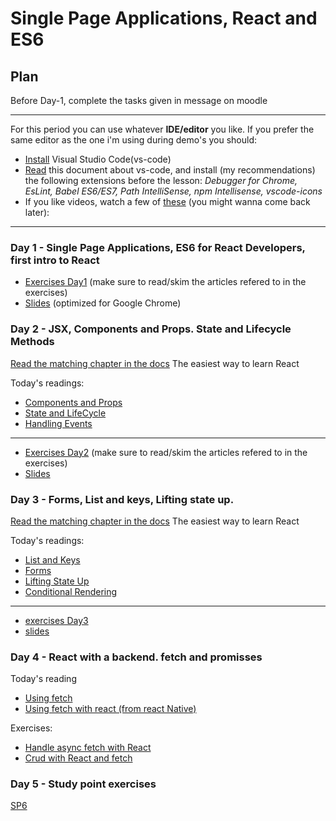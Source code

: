 # Single Page Applications, React and ES6

## Plan

Before Day-1, complete the tasks given in message on moodle

---
For this period you can use whatever **IDE/editor** you like. If you prefer the same editor as the one i'm using during demo's you should:
* [Install](https://code.visualstudio.com/download) Visual Studio Code(vs-code) 
* [Read](https://code.visualstudio.com/Docs/languages/javascript) this document about vs-code, and install (my recommendations) the following extensions before the lesson: 
 *Debugger for Chrome, EsLint, Babel ES6/ES7, Path IntelliSense, npm Intellisense, vscode-icons*
* If you like videos, watch a few of [these](https://code.visualstudio.com/docs/introvideos/overview) (you might wanna come back later):
---

### Day 1 - Single Page Applications, ES6 for React Developers, first intro to React

- [Exercises Day1](https://docs.google.com/document/d/1ae7MtxCZaq8EhpiJJpVgGP-e3pKqOdlKBo_u2qnjWlc/edit?usp=sharing) (make sure to read/skim the articles refered to in the exercises)
- [Slides](http://slides.mydemos.dk/reactIntro/reactIntro.html) (optimized for Google Chrome)


### Day 2 - JSX, Components and Props. State and Lifecycle Methods

[Read the matching chapter in the docs](https://reactjs.org/) The easiest way to learn React

Today's readings:
- [Components and Props](https://reactjs.org/docs/components-and-props.html)
- [State and LifeCycle](https://reactjs.org/docs/state-and-lifecycle.html)
- [Handling Events](https://reactjs.org/docs/handling-events.html)
---
- [Exercises Day2](https://docs.google.com/document/d/10zi2rqmWIE4lRCCvA764gYp615IrQFOZuXP2rnkBvt0/edit?usp=sharing) (make sure to read/skim the articles refered to in the exercises)
- [Slides](http://slides.mydemos.dk/react2/react2.html)


### Day 3 - Forms, List and keys, Lifting state up.

[Read the matching chapter in the docs](https://reactjs.org/) The easiest way to learn React

Today's readings:
- [List and Keys](https://reactjs.org/docs/lists-and-keys.html)
- [Forms](https://reactjs.org/docs/forms.html)
- [Lifting State Up](https://reactjs.org/docs/lifting-state-up.html)
- [Conditional Rendering](https://reactjs.org/docs/conditional-rendering.html)
---
- [exercises Day3](https://docs.google.com/document/d/1jcID_BCywrYf48ee0X9oUHgJOxRfZgRQKczCWQiLGvE/edit?usp=sharing)
- [slides](http://slides.mydemos.dk/react2/react2.html#12)

### Day 4 - React with a backend. fetch and promisses
Today's reading
- [Using fetch](https://developers.google.com/web/updates/2015/03/introduction-to-fetch)
- [Using fetch with react (from react Native)](https://facebook.github.io/react-native/docs/network.html)

Exercises:

- [Handle async fetch with React](https://docs.google.com/document/d/1b9_S7mbnWYfPXdF_fkvWQ1yyST6s-pSFzYKgrkrRHJ8/edit?usp=sharing)
- [Crud with React and fetch](https://docs.google.com/document/d/1WSOodFN-8oc9oLlLlPZPTFErYxEF43sLggvAc_N_3j4/edit?usp=sharing)

### Day 5 - Study point exercises
[SP6](https://docs.google.com/document/d/1oHvEEG0KjiJvrYVDg66SqyO_INSVhefGPHANGVxwRow/edit?usp=sharing)
